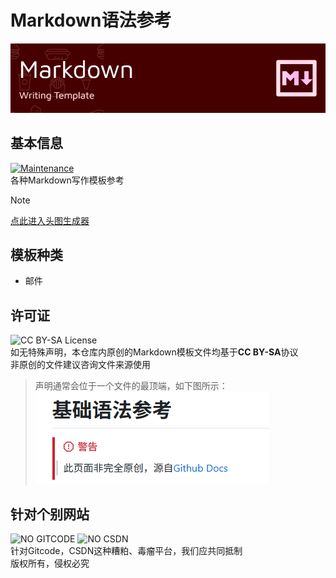 # Markdown语法参考 
![HeadIMG](/HEAD.png)
## 基本信息
[![Maintenance](https://img.shields.io/badge/Maintained%3F-yes-green.svg?style=flat-square)](https://sorrow-scarlet.github.io/)  
各种Markdown写作模板参考
> [!NOTE]
> [点此进入头图生成器](https://github.com/leviarista/github-profile-header-generator#)
## 模板种类
- 邮件

## 许可证
![CC BY-SA License](https://img.shields.io/badge/模板%20license-CC%20BY--SA%204.0-red.svg?style=flat-square)  
如无特殊声明，本仓库内原创的Markdown模板文件均基于**CC BY-SA**协议  
非原创的文件建议咨询文件来源使用  
>声明通常会位于一个文件的最顶端，如下图所示：  
 ![DeclarationExampleImage](/Declaration%20Example.png)
## 针对个别网站
![NO GITCODE](https://img.shields.io/badge/NO-Gitcode-red.svg?style=flat-square)
![NO CSDN](https://img.shields.io/badge/NO-CSDN-red.svg?style=flat-square)  
针对Gitcode，CSDN这种糟粕、毒瘤平台，我们应共同抵制  
版权所有，侵权必究